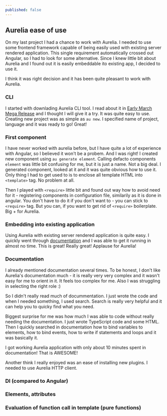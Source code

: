 ```yaml
---
published: false
---
```

## Aurelia ease of use
On my last project I had a chance to work with Aurelia. I needed to use some frontend framework capable of being easily used with existing server rendered application. This single requirement automatically crossed out Angular, so I had to look for some alternative. Since I knew little bit about Aurelia and I found out it is easily embeddable ito existing app, I decided to use it.

I think it was right decision and it has been quite pleasant to work with Aurelia.

### CLI
I started with downlading Aurelia CLI tool. I read about it in [Early March Mega Release](http://blog.aurelia.io/2017/03/07/early-march-mega-release/) and I thought I will give it a try. It was quite easy to use. Creating new project was as simple as `au new`. I specified name of project, language and it was ready to go! Great!  

### First component
I have never worked with aurelia before, but I have quite a lot of experience with Angular, so I believed it won't be a probem. And I was right! I created new component using `au generate element`. Calling defacto components `element` was little bit confusing for me, but it is just a name. Not a big deal. I generated component, looked at it and it was quite obvious how to use it.
Only thing I had to get used to is to enclose all template HTML into `<template>` tag. No problem at all.

Then I played with `<require>` little bit and found out way how to avoid need for it - registering components in configuration file, similarily as it is done in angular. You don't have to do it if you don't want to - you can stick to `<require>` tag. But you can, if you want to get rid of `<require>` boilerplate. Big + for Aurelia.

### Embedding into existing application
Using Aurelia with existing server rendered application is quite easy. I quickly went through [documentation](http://aurelia.io/hub.html#/doc/article/aurelia/framework/latest/app-configuration-and-startup/8) and I was able to get it running in almost no time. This is great! Really great! Applause for Aurelia!

### Documentation
I already mentioned documentation several times. To be honest, I don't like Aurelia's documentation much - it is really very very complex and it wasn't easy for me to orient in it. It feels too complex for me. Also I was struggling in selecting the right role :)

So I didn't really read much of docummentation. I just wrote the code and when I needed something, I used search. Search is really very helpful and it can help you to quicky find what you need.

Biggest surprise for me was how much I was able to code without really needing the documentation. I just wrote TypeScript code and some HTML. Then I quickly searched in documentation how to bind variables to elements, how to bind events, how to write if statements and loops and it was basically it.

I got working Aurelia application with only about 10 minutes spent in documentation! That is AWESOME!


Another think I really enjoyed was an ease of installing new plugins. I needed to use Aurelia HTTP client.


### DI (compared to Angular)
### Elements, attributes
### Evaluation of function call in template (pure functions)
